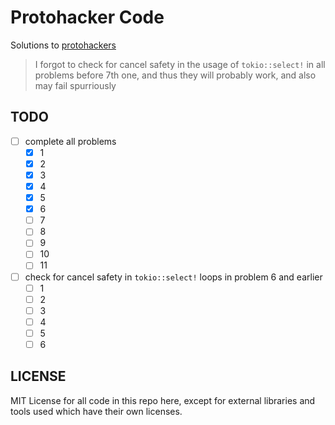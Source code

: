 # Protohacker Code

Solutions to [protohackers]

> I forgot to check for cancel safety in the usage of `tokio::select!` in all problems before 7th one, and thus they will probably work, and also may fail spurriously

## TODO

- [ ] complete all problems
	- [X] 1
	- [X] 2
	- [X] 3
	- [X] 4
	- [X] 5
	- [X] 6
	- [ ] 7
	- [ ] 8
	- [ ] 9
	- [ ] 10
	- [ ] 11
- [ ] check for cancel safety in `tokio::select!` loops in problem  6 and earlier
	- [ ] 1
	- [ ] 2
	- [ ] 3
	- [ ] 4
	- [ ] 5
	- [ ] 6

## LICENSE

MIT License for all code in this repo here, except for external libraries and tools used which have their own licenses.

[protohackers]: protohackers.com
